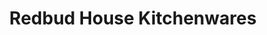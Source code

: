---
title: "Redbud House Kitchenwares"
url: /gettysburg/redbud-house-kitchenwares/
shop: houseware
---